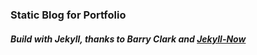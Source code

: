 ### Static Blog for Portfolio

##### Build with Jekyll, thanks to Barry Clark and [Jekyll-Now](https://github.com/barryclark/jekyll-now)
